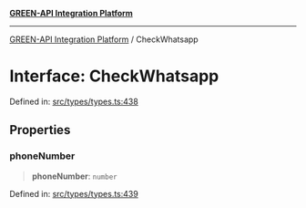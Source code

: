 [**GREEN-API Integration Platform**](../README.md)

***

[GREEN-API Integration Platform](../globals.md) / CheckWhatsapp

# Interface: CheckWhatsapp

Defined in: [src/types/types.ts:438](https://github.com/green-api/greenapi-integration/blob/62a96bf9bfbccb88022bc7b0859de19e8c48289f/src/types/types.ts#L438)

## Properties

### phoneNumber

> **phoneNumber**: `number`

Defined in: [src/types/types.ts:439](https://github.com/green-api/greenapi-integration/blob/62a96bf9bfbccb88022bc7b0859de19e8c48289f/src/types/types.ts#L439)
